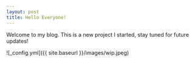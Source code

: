 ```yaml
---
layout: post
title: Hello Everyone!
---
```


Welcome to my blog.
This is a new project I started, stay tuned for future updates!

![_config.yml]({{ site.baseurl }}/images/wip.jpeg)